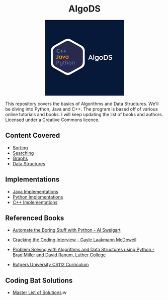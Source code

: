 <h1 align="center"> AlgoDS</h1>


<div align="center">
  <a>
    <img src="other/AlgoDS.png" width="250">
  </a>
</div>


This repository covers the basics of Algorithms and Data Structures. We'll be diving into Python, Java and C++. 
The program is based off of various online tutorials and books. I will keep updating
the list of books and authors. Licensed under a Creative Commons licence.

## Content Covered 
+ [Sorting]()
+ [Searching]()
+ [Graphs]()
+ [Data Structures]()

## Implementations 
+ [Java Implementations](https://github.com/loej/AlgoDS/tree/master/Java)
+ [Python Implementations](https://github.com/loej/AlgoDS/tree/master/Python)
+ [C++ Implementations](https://github.com/loej/AlgoDS/tree/master/C%2B%2B)

## Referenced Books
+ [Automate the Boring Stuff with Python - Al Sweigart](http://automatetheboringstuff.com/)

+ [Cracking the Coding Interview - Gayle Laakmann McDowell](http://www.crackingthecodinginterview.com/)

+ [Problem Solving with Algorithms and Data Structures using Python -  Brad Miller and David Ranum, Luther College](https://runestone.academy/runestone/books/published/pythonds/index.html)

+ [Rutgers University CS112 Curriculum](https://github.com/USMC1941/CS112-Rutgers)

## Coding Bat Solutions
+ [Master List of Solutions](https://github.com/loej/AlgoDS/tree/master/Coding%20Bat%20Solutions):w



